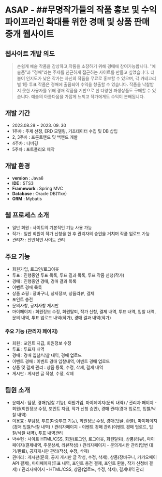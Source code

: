 # ASAP - ##무명작가들의 작품 홍보 및 수익 파이프라인 확대를 위한 경매 및 상품 판매 중개 웹사이트

## 웹사이트 개발 의도
> 손쉽게 예술 작품을 감상하고,작품을 소장하기 위해 경매에 참여가능합니다. "예술품"과 "경매"라는 주제를 친근하게 접근하는 사이트를 만들고 싶었습니다. 더불어 인지도가 낮은 작가는 자신의 작품을 무료로 홍보할 수 있으며, 각 카테고리 별 1등 투표 작품은 경매에 출품되어 수익을 창출할 수 있습니다. 작품을 낙찰받지 못한 사용자를 위해 경매 작품을 기반으로 한 다양한 파생상품도 구매할 수 있습니다. 예술의 아름다움을 가깝게 느끼고 작가에게도 수익이 분배됩니다.

## 개발 기간
- 2023.08.28 ~ 2023. 09. 30
- 1주차 : 주제 선정, ERD 모델링, 기초데이터 수집 및 DB 삽입
- 2, 3주차 : 프론트엔드 및 백엔드 개발
- 4주차 : 디버깅
- 5주차 : 포트폴리오 제작

## 개발 환경
- **version** : Java8
- **IDE** : STS3
- **Framework** : Spring MVC
- **Database** : Oracle DB(11xe)
- **ORM** : Mybatis

## 웹 프로세스 소개
- 일반 회원 : 사이트의 기본적인 기능 사용 가능
- 작가 : 일반 회원이 작가 신청을 한 후 관리자의 승인을 거치며 작품 업로드 가능
- 관리자 : 전반적인 사이트 관리

## 주요 기능
- 회원가입, 로그인/로그아웃
- 투표 : 진행중인 투표 목록, 투표 결과 목록, 투표 작품 신청(작가)
- 경매 : 진행중인 경매, 경매 결과 목록
- 이벤트 경매 목록
- 상품 쇼핑 : 장바구니, 상세정보, 상품리뷰, 결제
- 포인트 충전
- 문의사항, 공지사항 게시판
- 마이페이지 : 회원정보 수정, 회원탈퇴, 작가 신청, 결제 내역, 투표 내역, 입찰 내역, 문의 내역, 투표 업로드 내역(작가), 경매 결과 내역(작가)

### 주요 기능 (관리자 페이지)
- 회원 : 포인트 지급, 회원정보 수정
- 투표 : 투표자 내역
- 경매 : 경매 입찰/낙찰 내역, 경매 업로드
- 이벤트 경매 : 이벤트 경매 입찰내역, 이벤트 경매 업로드
- 상품 및 결제 관리 : 상품 등록, 수정, 삭제, 결제 내역
- 게시판 : 게시판 글 작성, 수정, 삭제

## 팀원 소개
- 윤예서 : 팀장, 경매(입찰 기능), 회원가입, 마이페이지(문의 내역) / 관리자 페이지 - 회원(회원정보 수정, 포인트 지급, 작가 신청 승인), 경매 관리(경매 업로드, 입찰/낙찰 내역)
- 이용효 : 부팀장, 투표(다중투표 기능), 회원정보 수정, 경매(댓글, 환불), 마이페이지(경매 입찰/낙찰 내역) / 관리자페이지 - 이벤트 경매 관리(이벤트 경매 업로드, 입찰/낙찰 내역), 투표 내역관리
- 박수현 : 사이트 HTML/CSS, 회원(로그인, 로그아웃, 회원탈퇴), 상품(리뷰), 마이페이지(결제내역, 주문상세, 리뷰작성) / 관리자페이지 - 문의게시판 관리(답변 대기/완료), 공지게시판 관리(작성, 수정, 삭제)
- 권미리 : 게시판(문의, 공지 게시판 글 작성, 수정, 삭제), 상품(장바구니, 카카오페이API 결제), 마이페이지(투표 내역, 포인트 충전 결제, 포인트 환불, 작가 신청비 결제) / 관리자페이지 - HTML/CSS, 상품(업로드, 수정, 삭제), 결제내역 관리



